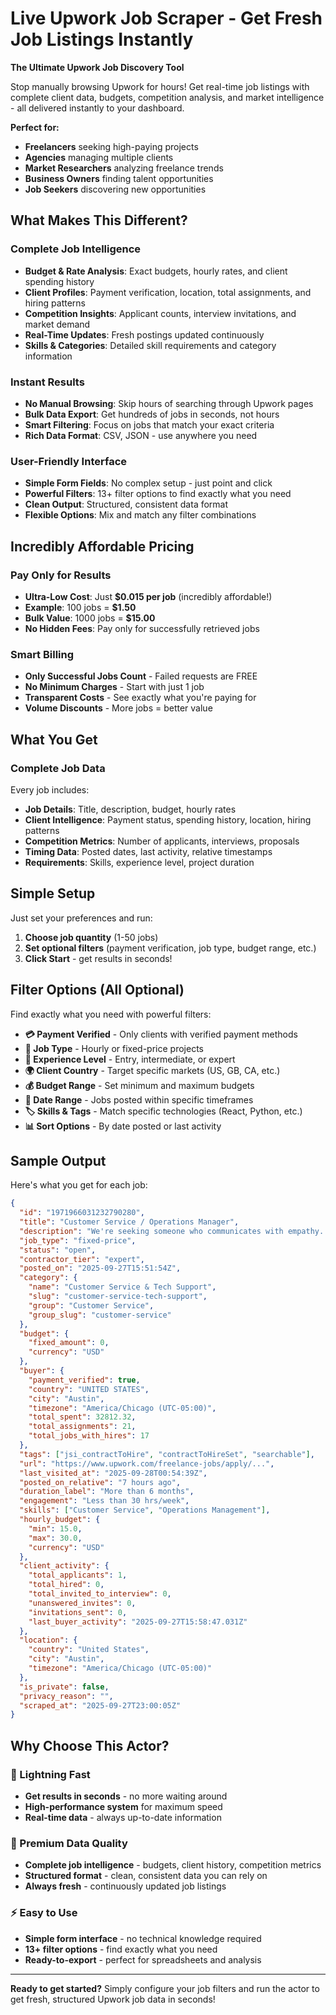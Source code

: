# Live Upwork Job Scraper - Get Fresh Job Listings Instantly

**The Ultimate Upwork Job Discovery Tool**

Stop manually browsing Upwork for hours! Get real-time job listings with complete client data, budgets, competition analysis, and market intelligence - all delivered instantly to your dashboard.

**Perfect for:**
- **Freelancers** seeking high-paying projects
- **Agencies** managing multiple clients
- **Market Researchers** analyzing freelance trends
- **Business Owners** finding talent opportunities
- **Job Seekers** discovering new opportunities

## What Makes This Different?

### **Complete Job Intelligence**
- **Budget & Rate Analysis**: Exact budgets, hourly rates, and client spending history
- **Client Profiles**: Payment verification, location, total assignments, and hiring patterns
- **Competition Insights**: Applicant counts, interview invitations, and market demand
- **Real-Time Updates**: Fresh postings updated continuously
- **Skills & Categories**: Detailed skill requirements and category information

### **Instant Results**
- **No Manual Browsing**: Skip hours of searching through Upwork pages
- **Bulk Data Export**: Get hundreds of jobs in seconds, not hours
- **Smart Filtering**: Focus on jobs that match your exact criteria
- **Rich Data Format**: CSV, JSON - use anywhere you need

### **User-Friendly Interface**
- **Simple Form Fields**: No complex setup - just point and click
- **Powerful Filters**: 13+ filter options to find exactly what you need
- **Clean Output**: Structured, consistent data format
- **Flexible Options**: Mix and match any filter combinations

## Incredibly Affordable Pricing

### **Pay Only for Results**
- **Ultra-Low Cost**: Just **$0.015 per job** (incredibly affordable!)
- **Example**: 100 jobs = **$1.50**
- **Bulk Value**: 1000 jobs = **$15.00**
- **No Hidden Fees**: Pay only for successfully retrieved jobs

### **Smart Billing**
- **Only Successful Jobs Count** - Failed requests are FREE
- **No Minimum Charges** - Start with just 1 job
- **Transparent Costs** - See exactly what you're paying for
- **Volume Discounts** - More jobs = better value

## What You Get

### **Complete Job Data**
Every job includes:
- **Job Details**: Title, description, budget, hourly rates
- **Client Intelligence**: Payment status, spending history, location, hiring patterns
- **Competition Metrics**: Number of applicants, interviews, proposals
- **Timing Data**: Posted dates, last activity, relative timestamps
- **Requirements**: Skills, experience level, project duration

## Simple Setup

Just set your preferences and run:

1. **Choose job quantity** (1-50 jobs)
2. **Set optional filters** (payment verification, job type, budget range, etc.)
3. **Click Start** - get results in seconds!

## Filter Options (All Optional)

Find exactly what you need with powerful filters:

- **💳 Payment Verified** - Only clients with verified payment methods
- **💼 Job Type** - Hourly or fixed-price projects  
- **🎯 Experience Level** - Entry, intermediate, or expert
- **🌍 Client Country** - Target specific markets (US, GB, CA, etc.)
- **💰 Budget Range** - Set minimum and maximum budgets
- **📅 Date Range** - Jobs posted within specific timeframes
- **🏷️ Skills & Tags** - Match specific technologies (React, Python, etc.)
- **📊 Sort Options** - By date posted or last activity

## Sample Output

Here's what you get for each job:

```json
{
  "id": "1971966031232790280",
  "title": "Customer Service / Operations Manager",
  "description": "We're seeking someone who communicates with empathy...",
  "job_type": "fixed-price",
  "status": "open",
  "contractor_tier": "expert",
  "posted_on": "2025-09-27T15:51:54Z",
  "category": {
    "name": "Customer Service & Tech Support",
    "slug": "customer-service-tech-support",
    "group": "Customer Service",
    "group_slug": "customer-service"
  },
  "budget": {
    "fixed_amount": 0,
    "currency": "USD"
  },
  "buyer": {
    "payment_verified": true,
    "country": "UNITED STATES",
    "city": "Austin",
    "timezone": "America/Chicago (UTC-05:00)",
    "total_spent": 32812.32,
    "total_assignments": 21,
    "total_jobs_with_hires": 17
  },
  "tags": ["jsi_contractToHire", "contractToHireSet", "searchable"],
  "url": "https://www.upwork.com/freelance-jobs/apply/...",
  "last_visited_at": "2025-09-28T00:54:39Z",
  "posted_on_relative": "7 hours ago",
  "duration_label": "More than 6 months",
  "engagement": "Less than 30 hrs/week",
  "skills": ["Customer Service", "Operations Management"],
  "hourly_budget": {
    "min": 15.0,
    "max": 30.0,
    "currency": "USD"
  },
  "client_activity": {
    "total_applicants": 1,
    "total_hired": 0,
    "total_invited_to_interview": 0,
    "unanswered_invites": 0,
    "invitations_sent": 0,
    "last_buyer_activity": "2025-09-27T15:58:47.031Z"
  },
  "location": {
    "country": "United States",
    "city": "Austin",
    "timezone": "America/Chicago (UTC-05:00)"
  },
  "is_private": false,
  "privacy_reason": "",
  "scraped_at": "2025-09-27T23:00:05Z"
}
```


## Why Choose This Actor?

### **🚀 Lightning Fast**
- **Get results in seconds** - no more waiting around
- **High-performance system** for maximum speed
- **Real-time data** - always up-to-date information

### **💎 Premium Data Quality**
- **Complete job intelligence** - budgets, client history, competition metrics
- **Structured format** - clean, consistent data you can rely on
- **Always fresh** - continuously updated job listings

### **⚡ Easy to Use**
- **Simple form interface** - no technical knowledge required
- **13+ filter options** - find exactly what you need
- **Ready-to-export** - perfect for spreadsheets and analysis

---

**Ready to get started?** Simply configure your job filters and run the actor to get fresh, structured Upwork job data in seconds!
